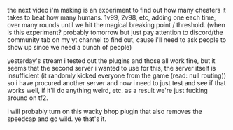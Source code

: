 the next video i'm making is an experiment to find out how many cheaters it takes to beat how many humans. 1v99, 2v98, etc, adding one each time, over many rounds until we hit the magical breaking point / threshold. (when is this experiment? probably tomorrow but just pay attention to discord/the community tab on my yt channel to find out, cause i'll need to ask people to show up since we need a bunch of people)

yesterday's stream i tested out the plugins and those all work fine, but it seems that the second server i wanted to use for this, the server itself is insufficient (it randomly kicked everyone from the game (read: null routing)) so i have procured another server and now i need to just test and see if that works well, if it'll do anything weird, etc. as a result we're just fucking around on tf2. 

i will probably turn on this wacky bhop plugin that also removes the speedcap and go wild. ye that's it.
